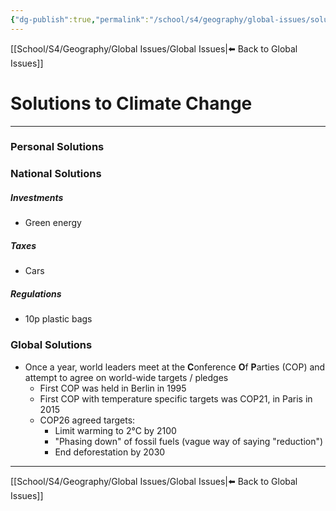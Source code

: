 ```yaml
---
{"dg-publish":true,"permalink":"/school/s4/geography/global-issues/solutions-to-climate-change/","dgHomeLink":true,"dgPassFrontmatter":false}
---
```


[[School/S4/Geography/Global Issues/Global Issues|⬅️ Back to Global Issues]]
# Solutions to Climate Change
---

### Personal Solutions
<style>
.container {font-family: sans-serif; text-align: center;}
.button-wrapper button {z-index: 1;height: 40px; width: 100px; margin: 10px;padding: 5px;}
.excalidraw .App-menu_top .buttonList { display: flex;}
.excalidraw-wrapper { height: 800px; margin: 50px; position: relative;}
:root[dir="ltr"] .excalidraw .layer-ui__wrapper .zen-mode-transition.App-menu_bottom--transition-left {transform: none;}
</style><script src="https://unpkg.com/react@17/umd/react.production.min.js"></script><script src="https://unpkg.com/react-dom@17/umd/react-dom.production.min.js"></script><script type="text/javascript" src="https://unpkg.com/@excalidraw/excalidraw/dist/excalidraw.production.min.js"></script><div id="Climate_Change_Solutions_Mindmapexcalidraw.md1"></div><script>(function(){const InitialData={"type":"excalidraw","version":2,"source":"https://excalidraw.com","elements":[{"type":"ellipse","version":202,"versionNonce":1697502047,"isDeleted":false,"id":"UajlRjXoW1BOHHnjSN3IE","fillStyle":"hachure","strokeWidth":1,"strokeStyle":"solid","roughness":1,"opacity":100,"angle":0,"x":-123.54240417480469,"y":269.3832778930664,"strokeColor":"#000000","backgroundColor":"transparent","width":218.27978515625,"height":117.4317321777344,"seed":239839007,"groupIds":[],"strokeSharpness":"sharp","boundElements":[{"id":"I3O4y7iB0BvsNp0G8pbwC","type":"arrow"}],"updated":1643634231311},{"type":"text","version":164,"versionNonce":2005915711,"isDeleted":false,"id":"4eTfnTKA","fillStyle":"hachure","strokeWidth":1,"strokeStyle":"solid","roughness":1,"opacity":100,"angle":0,"x":-118.54240417480469,"y":303.0991439819336,"strokeColor":"#000000","backgroundColor":"transparent","width":208.27978515625,"height":50,"seed":704301265,"groupIds":[],"strokeSharpness":"sharp","boundElements":[],"updated":1643632705011,"fontSize":20,"fontFamily":1,"text":"Personal Solutions\nto Climate Change","rawText":"Personal Solutions to Climate Change","baseline":43,"textAlign":"center","verticalAlign":"middle","containerId":"UajlRjXoW1BOHHnjSN3IE","originalText":"Personal Solutions to Climate Change"},{"type":"line","version":275,"versionNonce":1975261119,"isDeleted":false,"id":"LsoTYX7dACZc_SwivIZaO","fillStyle":"hachure","strokeWidth":1,"strokeStyle":"solid","roughness":1,"opacity":100,"angle":0,"x":-81.03892517089844,"y":282.0904312133789,"strokeColor":"#000000","backgroundColor":"transparent","width":26.01446717796847,"height":70.13507482297717,"seed":69811281,"groupIds":["RG-XW1qQoJOuL1lzU6j_d"],"strokeSharpness":"round","boundElements":[],"updated":1643633173683,"startBinding":null,"endBinding":null,"lastCommittedPoint":null,"startArrowhead":null,"endArrowhead":null,"points":[[0,0],[-26.01446717796847,-70.13507482297717]]},{"type":"rectangle","version":159,"versionNonce":1702987697,"isDeleted":false,"id":"_BRF7ZowUpRrPJ8UPe7AR","fillStyle":"hachure","strokeWidth":1,"strokeStyle":"solid","roughness":1,"opacity":100,"angle":0,"x":-155.96739196777344,"y":168.60233306884766,"strokeColor":"#000000","backgroundColor":"transparent","width":93.77008056640625,"height":43.37960815429688,"seed":464932017,"groupIds":["RG-XW1qQoJOuL1lzU6j_d"],"strokeSharpness":"sharp","boundElements":[{"type":"text","id":"iTwM69ke"}],"updated":1643633173683},{"type":"text","version":104,"versionNonce":1392560095,"isDeleted":false,"id":"iTwM69ke","fillStyle":"hachure","strokeWidth":1,"strokeStyle":"solid","roughness":1,"opacity":100,"angle":0,"x":-150.96739196777344,"y":177.7921371459961,"strokeColor":"#000000","backgroundColor":"transparent","width":83.77008056640625,"height":25,"seed":103077745,"groupIds":["RG-XW1qQoJOuL1lzU6j_d"],"strokeSharpness":"sharp","boundElements":[],"updated":1643633173683,"fontSize":20,"fontFamily":1,"text":"Diet","rawText":"Diet","baseline":18,"textAlign":"center","verticalAlign":"middle","containerId":"_BRF7ZowUpRrPJ8UPe7AR","originalText":"Diet"},{"type":"line","version":49,"versionNonce":1882679697,"isDeleted":false,"id":"9Er4UvEGhgKvaAuTNf_fU","fillStyle":"hachure","strokeWidth":1,"strokeStyle":"solid","roughness":1,"opacity":100,"angle":0,"x":-61.75914001464844,"y":179.11859893798828,"strokeColor":"#000000","backgroundColor":"transparent","width":53.457763671875,"height":46.885040283203125,"seed":499118033,"groupIds":["RG-XW1qQoJOuL1lzU6j_d"],"strokeSharpness":"round","boundElements":[],"updated":1643633173683,"startBinding":null,"endBinding":null,"lastCommittedPoint":null,"startArrowhead":null,"endArrowhead":null,"points":[[0,0],[53.457763671875,-46.885040283203125]]},{"type":"text","version":359,"versionNonce":1618637823,"isDeleted":false,"id":"jQsnOckV","fillStyle":"hachure","strokeWidth":1,"strokeStyle":"solid","roughness":1,"opacity":100,"angle":0,"x":-77.76724986540964,"y":96.89278774721652,"strokeColor":"#000000","backgroundColor":"transparent","width":189,"height":32,"seed":1965272831,"groupIds":["RG-XW1qQoJOuL1lzU6j_d"],"strokeSharpness":"sharp","boundElements":[],"updated":1643633173683,"fontSize":12.829452862977384,"fontFamily":1,"text":"Eat locally sourced foods\nto reduce transport emissions","rawText":"Eat locally sourced foods\nto reduce transport emissions","baseline":28,"textAlign":"center","verticalAlign":"top","containerId":null,"originalText":"Eat locally sourced foods\nto reduce transport emissions"},{"type":"line","version":327,"versionNonce":1368788849,"isDeleted":false,"id":"buCD6cBtmFt5ODOrOAzqZ","fillStyle":"hachure","strokeWidth":1,"strokeStyle":"solid","roughness":1,"opacity":100,"angle":0,"x":-134.0665009793453,"y":167.51618386022753,"strokeColor":"#000000","backgroundColor":"transparent","width":25.094922136782372,"height":94.76738542007905,"seed":1543692017,"groupIds":["RG-XW1qQoJOuL1lzU6j_d"],"strokeSharpness":"round","boundElements":[],"updated":1643633173683,"startBinding":null,"endBinding":null,"lastCommittedPoint":null,"startArrowhead":null,"endArrowhead":null,"points":[[0,0],[25.094922136782372,-94.76738542007905]]},{"type":"text","version":305,"versionNonce":1177132063,"isDeleted":false,"id":"VEReB25h","fillStyle":"hachure","strokeWidth":1,"strokeStyle":"solid","roughness":1,"opacity":100,"angle":0,"x":-196.94249216715497,"y":31.972991480971885,"strokeColor":"#000000","backgroundColor":"transparent","width":191,"height":32,"seed":661665617,"groupIds":["RG-XW1qQoJOuL1lzU6j_d"],"strokeSharpness":"sharp","boundElements":[],"updated":1643633173683,"fontSize":13.004453716856064,"fontFamily":1,"text":"Eat more plants/vegetables\nand less meat from ruminants","rawText":"Eat more plants/vegetables\nand less meat from ruminants","baseline":28,"textAlign":"center","verticalAlign":"top","containerId":null,"originalText":"Eat more plants/vegetables\nand less meat from ruminants"},{"type":"text","version":298,"versionNonce":1071970641,"isDeleted":false,"id":"nFu3aJf6","fillStyle":"hachure","strokeWidth":1,"strokeStyle":"solid","roughness":1,"opacity":100,"angle":0,"x":-345.0216547648113,"y":107.80079900001998,"strokeColor":"#000000","backgroundColor":"transparent","width":195,"height":32,"seed":1442969521,"groupIds":["RG-XW1qQoJOuL1lzU6j_d"],"strokeSharpness":"sharp","boundElements":[],"updated":1643633173683,"fontSize":12.73780824829932,"fontFamily":1,"text":"Eat foods which are in season,\nwhich are easier to grow","rawText":"Eat foods which are in season,\nwhich are easier to grow","baseline":28,"textAlign":"center","verticalAlign":"top","containerId":null,"originalText":"Eat foods which are in season,\nwhich are easier to grow"},{"type":"line","version":56,"versionNonce":1476313151,"isDeleted":false,"id":"VoSNqW5wOMSslVJeWMFoN","fillStyle":"hachure","strokeWidth":1,"strokeStyle":"solid","roughness":1,"opacity":100,"angle":0,"x":-156.62993113199875,"y":187.832758585612,"strokeColor":"#000000","backgroundColor":"transparent","width":63.09765625,"height":46.44687906901041,"seed":994477343,"groupIds":["RG-XW1qQoJOuL1lzU6j_d"],"strokeSharpness":"round","boundElements":[],"updated":1643633173683,"startBinding":null,"endBinding":null,"lastCommittedPoint":null,"startArrowhead":null,"endArrowhead":null,"points":[[0,0],[-63.09765625,-46.44687906901041]]},{"type":"text","version":251,"versionNonce":1014736689,"isDeleted":false,"id":"32QGNjE1","fillStyle":"hachure","strokeWidth":1,"strokeStyle":"solid","roughness":1,"opacity":100,"angle":0,"x":-365.64361190795887,"y":214.54961709661788,"strokeColor":"#000000","backgroundColor":"transparent","width":156,"height":30,"seed":415192383,"groupIds":["RG-XW1qQoJOuL1lzU6j_d"],"strokeSharpness":"sharp","boundElements":[],"updated":1643633173683,"fontSize":11.942440046932235,"fontFamily":1,"text":"Reduce food waste and\nonly prepare what you eat","rawText":"Reduce food waste and\nonly prepare what you eat","baseline":26,"textAlign":"center","verticalAlign":"top","containerId":null,"originalText":"Reduce food waste and\nonly prepare what you eat"},{"type":"line","version":51,"versionNonce":400187487,"isDeleted":false,"id":"meAOa6_ywMjYsgqjOgIDv","fillStyle":"hachure","strokeWidth":1,"strokeStyle":"solid","roughness":1,"opacity":100,"angle":0,"x":-210.51848983764646,"y":223.37811523828742,"strokeColor":"#000000","backgroundColor":"transparent","width":54.94079589843744,"height":26.290682279146637,"seed":2094170303,"groupIds":["RG-XW1qQoJOuL1lzU6j_d"],"strokeSharpness":"round","boundElements":[],"updated":1643633173683,"startBinding":null,"endBinding":null,"lastCommittedPoint":null,"startArrowhead":null,"endArrowhead":null,"points":[[0,0],[54.94079589843744,-26.290682279146637]]},{"type":"rectangle","version":552,"versionNonce":1389477169,"isDeleted":false,"id":"QEkdcLj0wgaBeyaVLh7pA","fillStyle":"hachure","strokeWidth":1,"strokeStyle":"solid","roughness":1,"opacity":100,"angle":0,"x":192.98603996863744,"y":216.5401905010907,"strokeColor":"#000000","backgroundColor":"transparent","width":94,"height":60,"seed":1999666257,"groupIds":["08zabUk1bY91uKokuDy0w"],"strokeSharpness":"sharp","boundElements":[{"id":"DNsTxaHb","type":"text"},{"type":"text","id":"DNsTxaHb"}],"updated":1643633943979},{"type":"text","version":524,"versionNonce":1924104497,"isDeleted":false,"id":"DNsTxaHb","fillStyle":"hachure","strokeWidth":1,"strokeStyle":"solid","roughness":1,"opacity":100,"angle":0,"x":197.98603996863744,"y":221.5401905010907,"strokeColor":"#000000","backgroundColor":"transparent","width":84,"height":50,"seed":794881343,"groupIds":["08zabUk1bY91uKokuDy0w"],"strokeSharpness":"sharp","boundElements":[],"updated":1643634527371,"fontSize":20,"fontFamily":1,"text":"Power \nUsage","rawText":"Power Usage","baseline":43,"textAlign":"center","verticalAlign":"middle","containerId":"QEkdcLj0wgaBeyaVLh7pA","originalText":"Power Usage"},{"type":"line","version":75,"versionNonce":15003409,"isDeleted":false,"id":"dT8DE-nGubKVT9s-l_p0x","fillStyle":"hachure","strokeWidth":1,"strokeStyle":"solid","roughness":1,"opacity":100,"angle":0,"x":83.28385514479416,"y":300.6915046496269,"strokeColor":"#000000","backgroundColor":"transparent","width":109.59014583072403,"height":52.04763711808391,"seed":1479792145,"groupIds":["08zabUk1bY91uKokuDy0w"],"strokeSharpness":"round","boundElements":[],"updated":1643633943979,"startBinding":null,"endBinding":null,"lastCommittedPoint":null,"startArrowhead":null,"endArrowhead":null,"points":[[0,0],[109.59014583072403,-52.04763711808391]]},{"type":"text","version":305,"versionNonce":527566463,"isDeleted":false,"id":"j9pBFKSS","fillStyle":"hachure","strokeWidth":1,"strokeStyle":"solid","roughness":1,"opacity":100,"angle":0,"x":144.78232192993144,"y":121.47275164188484,"strokeColor":"#000000","backgroundColor":"transparent","width":153,"height":33,"seed":2040238097,"groupIds":["08zabUk1bY91uKokuDy0w"],"strokeSharpness":"sharp","boundElements":[],"updated":1643633943979,"fontSize":13.215011808621592,"fontFamily":1,"text":"Turn off lights and\ndevices in unused rooms","rawText":"Turn off lights and\ndevices in unused rooms","baseline":29,"textAlign":"center","verticalAlign":"top","containerId":null,"originalText":"Turn off lights and\ndevices in unused rooms"},{"type":"line","version":35,"versionNonce":1299637489,"isDeleted":false,"id":"Fc38Dk9Smf_UoSov-rNul","fillStyle":"hachure","strokeWidth":1,"strokeStyle":"solid","roughness":1,"opacity":100,"angle":0,"x":210.8763630206767,"y":160.65041559170453,"strokeColor":"#000000","backgroundColor":"transparent","width":15.517160807922494,"height":55.23021221593598,"seed":877498993,"groupIds":["08zabUk1bY91uKokuDy0w"],"strokeSharpness":"round","boundElements":[],"updated":1643633943979,"startBinding":null,"endBinding":null,"lastCommittedPoint":null,"startArrowhead":null,"endArrowhead":null,"points":[[0,0],[15.517160807922494,55.23021221593598]]},{"type":"text","version":306,"versionNonce":361422495,"isDeleted":false,"id":"tDjF6OF5","fillStyle":"hachure","strokeWidth":1,"strokeStyle":"solid","roughness":1,"opacity":100,"angle":0,"x":334.18990531334487,"y":156.7981382562305,"strokeColor":"#000000","backgroundColor":"transparent","width":147,"height":33,"seed":1865535473,"groupIds":["08zabUk1bY91uKokuDy0w"],"strokeSharpness":"sharp","boundElements":[],"updated":1643633943979,"fontSize":13.34922486147327,"fontFamily":1,"text":"Properly insulate walls\nand windows in homes","rawText":"Properly insulate walls\nand windows in homes","baseline":29,"textAlign":"center","verticalAlign":"top","containerId":null,"originalText":"Properly insulate walls\nand windows in homes"},{"type":"line","version":72,"versionNonce":68099793,"isDeleted":false,"id":"X9gv9PFz3Ieie-ZKZL3WY","fillStyle":"hachure","strokeWidth":1,"strokeStyle":"solid","roughness":1,"opacity":100,"angle":0,"x":330.63997828219925,"y":181.19753402741293,"strokeColor":"#000000","backgroundColor":"transparent","width":53.44678930209233,"height":35.62646433344821,"seed":1955881247,"groupIds":["08zabUk1bY91uKokuDy0w"],"strokeSharpness":"round","boundElements":[],"updated":1643633943979,"startBinding":null,"endBinding":null,"lastCommittedPoint":null,"startArrowhead":null,"endArrowhead":null,"points":[[0,0],[-53.44678930209233,35.62646433344821]]},{"type":"text","version":152,"versionNonce":1595126463,"isDeleted":false,"id":"kGCwXPGL","fillStyle":"hachure","strokeWidth":1,"strokeStyle":"solid","roughness":1,"opacity":100,"angle":0,"x":367.569483243502,"y":223.0615783600434,"strokeColor":"#000000","backgroundColor":"transparent","width":118,"height":33,"seed":790761873,"groupIds":["08zabUk1bY91uKokuDy0w"],"strokeSharpness":"sharp","boundElements":[],"updated":1643633943979,"fontSize":13.322380143894575,"fontFamily":1,"text":"Use a green\nelectricity supplier","rawText":"Use a green\nelectricity supplier","baseline":29,"textAlign":"center","verticalAlign":"top","containerId":null,"originalText":"Use a green\nelectricity supplier"},{"type":"line","version":47,"versionNonce":323296433,"isDeleted":false,"id":"nzBKQpTYU_nXslcgLWrBS","fillStyle":"hachure","strokeWidth":1,"strokeStyle":"solid","roughness":1,"opacity":100,"angle":0,"x":360.7707880643926,"y":239.24434457104178,"strokeColor":"#000000","backgroundColor":"transparent","width":72.42728973462039,"height":2.8178346069099973,"seed":1001629087,"groupIds":["08zabUk1bY91uKokuDy0w"],"strokeSharpness":"round","boundElements":[],"updated":1643633943979,"startBinding":null,"endBinding":null,"lastCommittedPoint":null,"startArrowhead":null,"endArrowhead":null,"points":[[0,0],[-72.42728973462039,2.8178346069099973]]},{"type":"text","version":501,"versionNonce":78447327,"isDeleted":false,"id":"F2WDBqpv","fillStyle":"hachure","strokeWidth":1,"strokeStyle":"solid","roughness":1,"opacity":100,"angle":0,"x":315.15439723088156,"y":297.27197583516437,"strokeColor":"#000000","backgroundColor":"transparent","width":228,"height":35,"seed":1930599167,"groupIds":["08zabUk1bY91uKokuDy0w"],"strokeSharpness":"sharp","boundElements":[],"updated":1643633943979,"fontSize":13.982790594722546,"fontFamily":1,"text":"Lower the home temperature\nand wear warmer clothes instead","rawText":"Lower the home temperature\nand wear warmer clothes instead","baseline":30,"textAlign":"center","verticalAlign":"top","containerId":null,"originalText":"Lower the home temperature\nand wear warmer clothes instead"},{"type":"line","version":39,"versionNonce":717250193,"isDeleted":false,"id":"ix-q1oE4Jky0wuuohY_wI","fillStyle":"hachure","strokeWidth":1,"strokeStyle":"solid","roughness":1,"opacity":100,"angle":0,"x":347.9033361581654,"y":296.4996416629889,"strokeColor":"#000000","backgroundColor":"transparent","width":60.954335288634695,"height":28.685130130528194,"seed":1893067263,"groupIds":["08zabUk1bY91uKokuDy0w"],"strokeSharpness":"round","boundElements":[],"updated":1643633943979,"startBinding":null,"endBinding":null,"lastCommittedPoint":null,"startArrowhead":null,"endArrowhead":null,"points":[[0,0],[-60.954335288634695,-28.685130130528194]]},{"type":"text","version":538,"versionNonce":686536031,"isDeleted":false,"id":"tWwCfbPO","fillStyle":"hachure","strokeWidth":1,"strokeStyle":"solid","roughness":1,"opacity":100,"angle":0,"x":-69.57274745060857,"y":575.8486125163539,"strokeColor":"#000000","backgroundColor":"transparent","width":170,"height":36,"seed":746025247,"groupIds":["J3A5hEE7Dpc2qDcjJQSc5"],"strokeSharpness":"sharp","boundElements":[],"updated":1643634246592,"fontSize":14.35372912449393,"fontFamily":1,"text":"Write to your local MP\ndemanding green changes","rawText":"Write to your local MP\ndemanding green changes","baseline":31,"textAlign":"center","verticalAlign":"top","containerId":null,"originalText":"Write to your local MP\ndemanding green changes"},{"type":"text","version":471,"versionNonce":1960580113,"isDeleted":false,"id":"qErB0Z7d","fillStyle":"hachure","strokeWidth":1,"strokeStyle":"solid","roughness":1,"opacity":100,"angle":0,"x":138.9742026695838,"y":488.81210410289265,"strokeColor":"#000000","backgroundColor":"transparent","width":168,"height":35,"seed":1142463327,"groupIds":["J3A5hEE7Dpc2qDcjJQSc5"],"strokeSharpness":"sharp","boundElements":[],"updated":1643634246592,"fontSize":13.887294929619348,"fontFamily":1,"text":"Buy electronics products\nthat will last for longer","rawText":"Buy electronics products\nthat will last for longer","baseline":30,"textAlign":"center","verticalAlign":"top","containerId":null,"originalText":"Buy electronics products\nthat will last for longer"},{"type":"text","version":663,"versionNonce":1705750911,"isDeleted":false,"id":"cqg2WgUq","fillStyle":"hachure","strokeWidth":1,"strokeStyle":"solid","roughness":1,"opacity":100,"angle":0,"x":-269.0874428382285,"y":493.1421728378687,"strokeColor":"#000000","backgroundColor":"transparent","width":167,"height":36,"seed":1363499665,"groupIds":["J3A5hEE7Dpc2qDcjJQSc5"],"strokeSharpness":"sharp","boundElements":[],"updated":1643634246592,"fontSize":14.475901115698157,"fontFamily":1,"text":"Use more public\ntransport or walk/cycle","rawText":"Use more public\ntransport or walk/cycle","baseline":31,"textAlign":"center","verticalAlign":"top","containerId":null,"originalText":"Use more public\ntransport or walk/cycle"},{"type":"rectangle","version":251,"versionNonce":1631676913,"isDeleted":false,"id":"JjJNWzD1SMAiujFyejTw2","fillStyle":"hachure","strokeWidth":1,"strokeStyle":"solid","roughness":1,"opacity":100,"angle":0,"x":-35.84628119835483,"y":471.1965398299389,"strokeColor":"#000000","backgroundColor":"transparent","width":94,"height":35,"seed":269556575,"groupIds":["Fc3kcy7bNeH3AfCBlYQYk","J3A5hEE7Dpc2qDcjJQSc5"],"strokeSharpness":"sharp","boundElements":[{"id":"V0MLWmgM","type":"text"},{"type":"text","id":"V0MLWmgM"}],"updated":1643634246592},{"type":"text","version":203,"versionNonce":1565993375,"isDeleted":false,"id":"V0MLWmgM","fillStyle":"hachure","strokeWidth":1,"strokeStyle":"solid","roughness":1,"opacity":100,"angle":0,"x":-30.84628119835483,"y":476.1965398299389,"strokeColor":"#000000","backgroundColor":"transparent","width":84,"height":25,"seed":162008593,"groupIds":["Fc3kcy7bNeH3AfCBlYQYk","J3A5hEE7Dpc2qDcjJQSc5"],"strokeSharpness":"sharp","boundElements":[],"updated":1643634246592,"fontSize":20,"fontFamily":1,"text":"Other","rawText":"Other","baseline":18,"textAlign":"center","verticalAlign":"middle","containerId":"JjJNWzD1SMAiujFyejTw2","originalText":"Other"},{"type":"line","version":44,"versionNonce":641795025,"isDeleted":false,"id":"TeZANP5z_7kg2dF5DEaa-","fillStyle":"hachure","strokeWidth":1,"strokeStyle":"solid","roughness":1,"opacity":100,"angle":0,"x":-1.3854164710411396,"y":386.1284969280928,"strokeColor":"#000000","backgroundColor":"transparent","width":10.448796198918274,"height":83.25381939227765,"seed":1010887679,"groupIds":["J3A5hEE7Dpc2qDcjJQSc5"],"strokeSharpness":"round","boundElements":[],"updated":1643634246592,"startBinding":null,"endBinding":null,"lastCommittedPoint":null,"startArrowhead":null,"endArrowhead":null,"points":[[0,0],[10.448796198918274,83.25381939227765]]},{"type":"line","version":43,"versionNonce":488545727,"isDeleted":false,"id":"YLaUwdepKZGj5NRxz1A5B","fillStyle":"hachure","strokeWidth":1,"strokeStyle":"solid","roughness":1,"opacity":100,"angle":0,"x":129.68517684936512,"y":502.0771593191685,"strokeColor":"#000000","backgroundColor":"transparent","width":71.45672137920673,"height":14.15654109074518,"seed":283839487,"groupIds":["J3A5hEE7Dpc2qDcjJQSc5"],"strokeSharpness":"round","boundElements":[],"updated":1643634246592,"startBinding":null,"endBinding":null,"lastCommittedPoint":null,"startArrowhead":null,"endArrowhead":null,"points":[[0,0],[-71.45672137920673,-14.15654109074518]]},{"type":"line","version":52,"versionNonce":1072849329,"isDeleted":false,"id":"7cePLpJ5IYMqd0-ODMREQ","fillStyle":"hachure","strokeWidth":1,"strokeStyle":"solid","roughness":1,"opacity":100,"angle":0,"x":14.410659496600715,"y":568.8150414931469,"strokeColor":"#000000","backgroundColor":"transparent","width":4.718862680288481,"height":61.681988055889406,"seed":1613500063,"groupIds":["J3A5hEE7Dpc2qDcjJQSc5"],"strokeSharpness":"round","boundElements":[],"updated":1643634246592,"startBinding":null,"endBinding":null,"lastCommittedPoint":null,"startArrowhead":null,"endArrowhead":null,"points":[[0,0],[-4.718862680288481,-61.681988055889406]]},{"type":"line","version":51,"versionNonce":941788639,"isDeleted":false,"id":"_lbOC184KhoxMGTzIXqT9","fillStyle":"hachure","strokeWidth":1,"strokeStyle":"solid","roughness":1,"opacity":100,"angle":0,"x":-110.63859117948097,"y":502.41423770708917,"strokeColor":"#000000","backgroundColor":"transparent","width":73.14199594350957,"height":12.471243051382203,"seed":1239574961,"groupIds":["J3A5hEE7Dpc2qDcjJQSc5"],"strokeSharpness":"round","boundElements":[],"updated":1643634246592,"startBinding":null,"endBinding":null,"lastCommittedPoint":null,"startArrowhead":null,"endArrowhead":null,"points":[[0,0],[73.14199594350957,-12.471243051382203]]}],"appState":{"theme":"dark","viewBackgroundColor":"transparent","currentItemStrokeColor":"#000000","currentItemBackgroundColor":"transparent","currentItemFillStyle":"hachure","currentItemStrokeWidth":1,"currentItemStrokeStyle":"solid","currentItemRoughness":1,"currentItemOpacity":100,"currentItemFontFamily":1,"currentItemFontSize":16,"currentItemTextAlign":"center","currentItemStrokeSharpness":"sharp","currentItemStartArrowhead":null,"currentItemEndArrowhead":"arrow","currentItemLinearStrokeSharpness":"round","gridSize":null},"files":{}};InitialData.scrollToContent=true;App=()=>{const e=React.useRef(null),t=React.useRef(null),[n,i]=React.useState({width:void 0,height:void 0});return React.useEffect(()=>{i({width:t.current.getBoundingClientRect().width,height:t.current.getBoundingClientRect().height});const e=()=>{i({width:t.current.getBoundingClientRect().width,height:t.current.getBoundingClientRect().height})};return window.addEventListener("resize",e),()=>window.removeEventListener("resize",e)},[t]),React.createElement(React.Fragment,null,React.createElement("div",{className:"excalidraw-wrapper",ref:t},React.createElement(Excalidraw.default,{ref:e,width:n.width,height:n.height,initialData:InitialData,viewModeEnabled:!0,zenModeEnabled:!0,gridModeEnabled:!1})))},excalidrawWrapper=document.getElementById("Climate_Change_Solutions_Mindmapexcalidraw.md1");ReactDOM.render(React.createElement(App),excalidrawWrapper);})();</script>


### National Solutions
##### Investments
- Green energy

##### Taxes
- Cars

##### Regulations
- 10p plastic bags


### Global Solutions
- Once a year, world leaders meet at the **C**onference **O**f **P**arties (COP) and attempt to agree on world-wide targets / pledges
    - First COP was held in Berlin in 1995
    - First COP with temperature specific targets was COP21, in Paris in 2015
    - COP26 agreed targets:
        - Limit warming to 2°C by 2100
        - "Phasing down" of fossil fuels (vague way of saying "reduction")
        - End deforestation by 2030

---
[[School/S4/Geography/Global Issues/Global Issues|⬅️ Back to Global Issues]]
